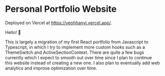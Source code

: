 # Personal Portfolio Website

Deployed on Vercel at https://yeohhanyi.vercel.app/.

Hello! 👋

This is largely a migration of my first React portfolio from Javascript to Typescript, in which I try to implement more custom hooks such as a ThemeSwitch and ActiveSectionContext. There are quite a few bugs currently which I expect to smooth out over time since I plan to continue this website instead of creating a new one. I also plan to eventually add web analytics and improve optimization over time.
